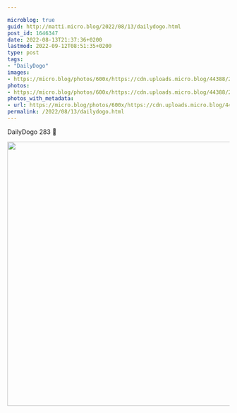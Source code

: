 ```yaml
---

microblog: true
guid: http://matti.micro.blog/2022/08/13/dailydogo.html
post_id: 1646347
date: 2022-08-13T21:37:36+0200
lastmod: 2022-09-12T08:51:35+0200
type: post
tags:
- "DailyDogo"
images:
- https://micro.blog/photos/600x/https://cdn.uploads.micro.blog/44388/2022/2a0dd69cdf.jpg
photos:
- https://micro.blog/photos/600x/https://cdn.uploads.micro.blog/44388/2022/2a0dd69cdf.jpg
photos_with_metadata:
- url: https://micro.blog/photos/600x/https://cdn.uploads.micro.blog/44388/2022/2a0dd69cdf.jpg
permalink: /2022/08/13/dailydogo.html
---
```

DailyDogo 283 🐶

<img src="/media/uploads/2022/2a0dd69cdf.jpg" width="600" height="600" alt="" />
